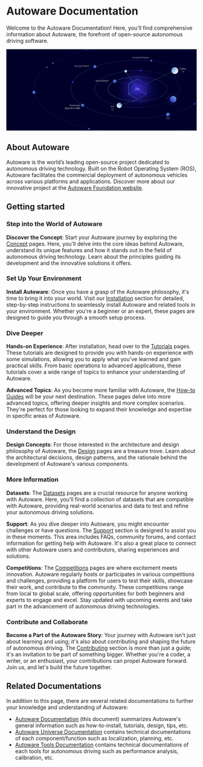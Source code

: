# Autoware Documentation

Welcome to the Autoware Documentation! Here, you'll find comprehensive information about Autoware, the forefront of open-source autonomous driving software.

![autoware_front_image](assets/images/autoware_front_image.png)

## About Autoware

Autoware is the world’s leading open-source project dedicated to autonomous driving technology. Built on the Robot Operating System (ROS), Autoware facilitates the commercial deployment of autonomous vehicles across various platforms and applications. Discover more about our innovative project at the [Autoware Foundation website](https://autoware.org/autoware-overview).

## Getting started

### Step into the World of Autoware

**Discover the Concept**: Start your Autoware journey by exploring the [Concept](design/autoware-concepts) pages. Here, you'll delve into the core ideas behind Autoware, understand its unique features and how it stands out in the field of autonomous driving technology. Learn about the principles guiding its development and the innovative solutions it offers.

### Set Up Your Environment

**Install Autoware**: Once you have a grasp of the Autoware philosophy, it's time to bring it into your world. Visit our [Installation](installation) section for detailed, step-by-step instructions to seamlessly install Autoware and related tools in your environment. Whether you're a beginner or an expert, these pages are designed to guide you through a smooth setup process.

### Dive Deeper

**Hands-on Experience**: After installation, head over to the [Tutorials](tutorials) pages. These tutorials are designed to provide you with hands-on experience with some simulations, allowing you to apply what you've learned and gain practical skills. From basic operations to advanced applications, these tutorials cover a wide range of topics to enhance your understanding of Autoware.

**Advanced Topics**: As you become more familiar with Autoware, the [How-to Guides](how-to-guides) will be your next destination. These pages delve into more advanced topics, offering deeper insights and more complex scenarios. They're perfect for those looking to expand their knowledge and expertise in specific areas of Autoware.

### Understand the Design

**Design Concepts**: For those interested in the architecture and design philosophy of Autoware, the [Design](design) pages are a treasure trove. Learn about the architectural decisions, design patterns, and the rationale behind the development of Autoware's various components.

### More Information

**Datasets**: The [Datasets](datasets) pages are a crucial resource for anyone working with Autoware. Here, you'll find a collection of datasets that are compatible with Autoware, providing real-world scenarios and data to test and refine your autonomous driving solutions.

**Support**: As you dive deeper into Autoware, you might encounter challenges or have questions. The [Support](support) section is designed to assist you in these moments. This area includes FAQs, community forums, and contact information for getting help with Autoware. It's also a great place to connect with other Autoware users and contributors, sharing experiences and solutions.

**Competitions**: The [Competitions](autoware-competitions) pages are where excitement meets innovation. Autoware regularly hosts or participates in various competitions and challenges, providing a platform for users to test their skills, showcase their work, and contribute to the community. These competitions range from local to global scale, offering opportunities for both beginners and experts to engage and excel. Stay updated with upcoming events and take part in the advancement of autonomous driving technologies.

### Contribute and Collaborate

**Become a Part of the Autoware Story**: Your journey with Autoware isn't just about learning and using; it's also about contributing and shaping the future of autonomous driving. The [Contributing](contributing) section is more than just a guide; it's an invitation to be part of something bigger. Whether you're a coder, a writer, or an enthusiast, your contributions can propel Autoware forward. Join us, and let's build the future together.

## Related Documentations

In addition to this page, there are several related documentations to further your knowledge and understanding of Autoware:

- [Autoware Documentation](https://autowarefoundation.github.io/autoware-documentation/) (this document) summarizes Autoware's general information such as how-to-install, tutorials, design, tips, etc.
- [Autoware Universe Documentation](https://autowarefoundation.github.io/autoware.universe/) contains technical documentations of each component/function such as localization, planning, etc.
- [Autoware Tools Documentation](https://autowarefoundation.github.io/autoware_tools/main/) contains technical documentations of each tools for autonomous driving such as performance analysis, calibration, etc.
